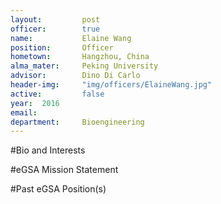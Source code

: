 ```yaml
---
layout:     	post
officer: 		true
name:      		Elaine Wang
position: 		Officer
hometown: 		Hangzhou, China
alma_mater: 	Peking University
advisor: 		Dino Di Carlo
header-img: 	"img/officers/ElaineWang.jpg"
active: 		false
year:  2016
email: 			
department: 	Bioengineering
---
```


#Bio and Interests


#eGSA Mission Statement


#Past eGSA Position(s)
